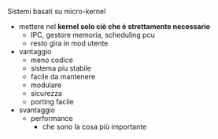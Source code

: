 Sistemi basati su micro-kernel
- mettere nel **kernel solo ciò che è strettamente necessario**
	- IPC, gestore memoria, scheduling pcu
	- resto gira in mod utente
- vantaggio
	- meno codice
	- sistema piu stabile
	- facile da mantenere
	- modulare
	- sicurezza
	- porting facile
- svantaggio
	- performance
		- che sono la cosa più importante